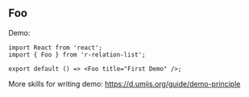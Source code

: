 ## Foo

Demo:

```tsx
import React from 'react';
import { Foo } from 'r-relation-list';

export default () => <Foo title="First Demo" />;
```

More skills for writing demo: https://d.umijs.org/guide/demo-principle
